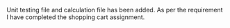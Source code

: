 Unit testing file and calculation file has been added.
As per the requirement I have completed the shopping cart assignment.